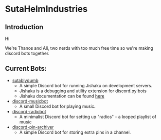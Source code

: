 # SutaHelmIndustries

## Introduction

Hi

We're Thanos and Ali, two nerds with too much free time so we're making discord bots together.

## Current Bots:

- [sutablydumb](https://github.com/SutaHelmIndustries/sutablydumb)
  - A simple Discord bot for running Jishaku on development servers.
  - Jishaku is a debugging and utility extension for discord.py bots
  - Jishaku documentation can be found [here](https://jishaku.readthedocs.io/en/latest/)
- [discord-musicbot](https://github.com/SutaHelmIndustries/discord-musicbot)
  - A small Discord bot for playing music.
- [discord-radiobot](https://github.com/SutaHelmIndustries/discord-radiobot)
  - A minimalist Discord bot for setting up "radios" - a looped playlist of music
- [discord-pin-archiver](https://github.com/SutaHelmIndustries/discord-pin-archiver)
  - A simple Discord bot for storing extra pins in a channel.
